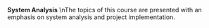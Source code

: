 **System Analysis**
\nThe topics of this course are presented with an emphasis on system analysis and project implementation.
